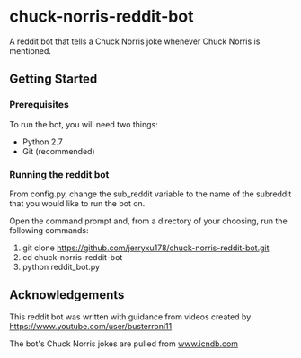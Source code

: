# chuck-norris-reddit-bot
A reddit bot that tells a Chuck Norris joke whenever Chuck Norris is mentioned.

## Getting Started

### Prerequisites
To run the bot, you will need two things:

- Python 2.7
- Git (recommended)

### Running the reddit bot
From config.py, change the sub_reddit variable to the name of the subreddit that you would like to run the bot on.

Open the command prompt and, from a directory of your choosing, run the 
following commands:

1. git clone https://github.com/jerryxu178/chuck-norris-reddit-bot.git
2. cd chuck-norris-reddit-bot
3. python reddit_bot.py

## Acknowledgements

This reddit bot was written with guidance from videos created by https://www.youtube.com/user/busterroni11

The bot's Chuck Norris jokes are pulled from www.icndb.com